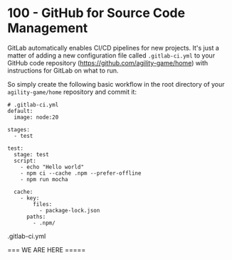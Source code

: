 # 100 - GitHub for Source Code Management

GitLab automatically enables CI/CD pipelines for new projects. It's just a matter of adding a new configuration file called ```.gitlab-ci.yml``` to your GitHub code repository (https://github.com/agility-game/home) with instructions for GitLab on what to run. 

So simply create the following basic workflow in the root directory of your ```agility-game/home``` repository and commit it:

```
# .gitlab-ci.yml
default:
  image: node:20

stages:
  - test

test:
  stage: test
  script:
    - echo "Hello world"
    - npm ci --cache .npm --prefer-offline
    - npm run mocha

  cache:
    - key:
        files:
          - package-lock.json
      paths:
        - .npm/
```
.gitlab-ci.yml

=== WE ARE HERE =====
